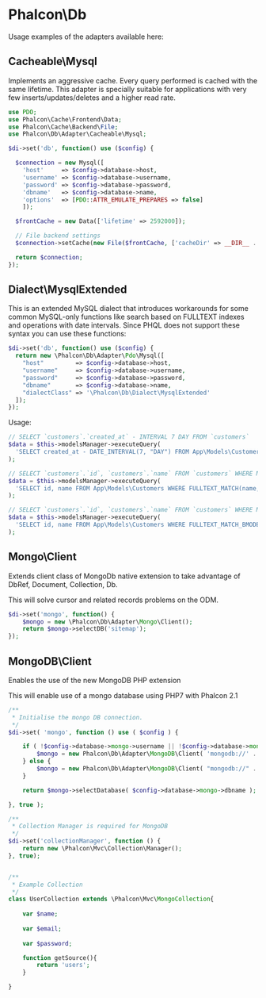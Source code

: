 # Phalcon\Db

Usage examples of the adapters available here:

## Cacheable\Mysql

Implements an aggressive cache. Every query performed is cached with the same lifetime.
This adapter is specially suitable for applications with very few inserts/updates/deletes
and a higher read rate.

```php
use PDO;
use Phalcon\Cache\Frontend\Data;
use Phalcon\Cache\Backend\File;
use Phalcon\Db\Adapter\Cacheable\Mysql;

$di->set('db', function() use ($config) {

  $connection = new Mysql([
    'host'     => $config->database->host,
    'username' => $config->database->username,
    'password' => $config->database->password,
    'dbname'   => $config->database->name,
    'options'  => [PDO::ATTR_EMULATE_PREPARES => false]
    ]);

  $frontCache = new Data(['lifetime' => 2592000]);

  // File backend settings
  $connection->setCache(new File($frontCache, ['cacheDir' => __DIR__ . '/../../var/db/']));

  return $connection;
});
```

## Dialect\MysqlExtended

This is an extended MySQL dialect that introduces workarounds for some common MySQL-only functions like
search based on FULLTEXT indexes and operations with date intervals. Since PHQL does not support
these syntax you can use these functions:

```php
$di->set('db', function() use ($config) {
  return new \Phalcon\Db\Adapter\Pdo\Mysql([
    "host"         => $config->database->host,
    "username"     => $config->database->username,
    "password"     => $config->database->password,
    "dbname"       => $config->database->name,
    "dialectClass" => '\Phalcon\Db\Dialect\MysqlExtended'
  ]);
});

```

Usage:

```php
// SELECT `customers`.`created_at` - INTERVAL 7 DAY FROM `customers`
$data = $this->modelsManager->executeQuery(
  'SELECT created_at - DATE_INTERVAL(7, "DAY") FROM App\Models\Customers'
);

// SELECT `customers`.`id`, `customers`.`name` FROM `customers` WHERE MATCH(`customers`.`name`, `customers`.`description`) AGAINST ("+CEO")
$data = $this->modelsManager->executeQuery(
  'SELECT id, name FROM App\Models\Customers WHERE FULLTEXT_MATCH(name, description, "+CEO")'
);

// SELECT `customers`.`id`, `customers`.`name` FROM `customers` WHERE MATCH(`customers`.`name`, `customers`.`description`) AGAINST ("+CEO" IN BOOLEAN MODE)
$data = $this->modelsManager->executeQuery(
  'SELECT id, name FROM App\Models\Customers WHERE FULLTEXT_MATCH_BMODE(name, description, "+CEO")'
);

```

## Mongo\Client

Extends client class of MongoDb native extension to take advantage of DbRef, Document, Collection, Db.

This will solve cursor and related records problems on the ODM.

```php
$di->set('mongo', function() {
    $mongo = new \Phalcon\Db\Adapter\Mongo\Client();
    return $mongo->selectDB('sitemap');
});
```

## MongoDB\Client

Enables the use of the new MongoDB PHP extension

This will enable use of a mongo database using PHP7 with Phalcon 2.1

```php
/**
 * Initialise the mongo DB connection.
 */
$di->set( 'mongo', function () use ( $config ) {

    if ( !$config->database->mongo->username || !$config->database->mongo->password ) {
        $mongo = new Phalcon\Db\Adapter\MongoDB\Client( 'mongodb://' . $config->database->mongo->host );
    } else {
        $mongo = new Phalcon\Db\Adapter\MongoDB\Client( "mongodb://" . $config->database->mongo->username . ":" . $config->database->mongo->password . "@" . $config->database->mongo->host );
    }

    return $mongo->selectDatabase( $config->database->mongo->dbname );

}, true );

/**
 * Collection Manager is required for MongoDB
 */
$di->set('collectionManager', function () {
    return new \Phalcon\Mvc\Collection\Manager();
}, true);


/**
 * Example Collection
 */
class UserCollection extends \Phalcon\Mvc\MongoCollection{
	
	var $name;
	
	var $email;
	
	var $password;

	function getSource(){
		return 'users';
	}

}
```